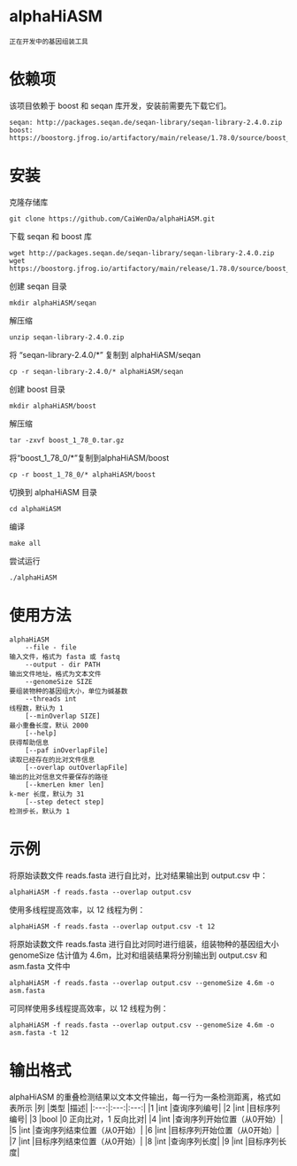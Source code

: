 # alphaHiASM
    正在开发中的基因组装工具

# 依赖项
该项目依赖于 boost 和 seqan 库开发，安装前需要先下载它们。

    seqan: http://packages.seqan.de/seqan-library/seqan-library-2.4.0.zip
    boost: https://boostorg.jfrog.io/artifactory/main/release/1.78.0/source/boost_1_78_0.tar.gz

# 安装
克隆存储库

    git clone https://github.com/CaiWenDa/alphaHiASM.git
下载 seqan 和 boost 库

    wget http://packages.seqan.de/seqan-library/seqan-library-2.4.0.zip
    wget https://boostorg.jfrog.io/artifactory/main/release/1.78.0/source/boost_1_78_0.tar.gz
创建 seqan 目录

    mkdir alphaHiASM/seqan
解压缩

    unzip seqan-library-2.4.0.zip
将 “seqan-library-2.4.0/*” 复制到 alphaHiASM/seqan

    cp -r seqan-library-2.4.0/* alphaHiASM/seqan
创建 boost 目录

    mkdir alphaHiASM/boost
解压缩

    tar -zxvf boost_1_78_0.tar.gz

将“boost_1_78_0/*”复制到alphaHiASM/boost

    cp -r boost_1_78_0/* alphaHiASM/boost
切换到 alphaHiASM 目录

    cd alphaHiASM
编译

    make all
尝试运行

    ./alphaHiASM

# 使用方法
    alphaHiASM
        --file - file
    输入文件，格式为 fasta 或 fastq
        --output - dir PATH
    输出文件地址，格式为文本文件
        --genomeSize SIZE
    要组装物种的基因组大小，单位为碱基数
        --threads int
    线程数，默认为 1
        [--minOverlap SIZE]
    最小重叠长度，默认 2000
        [--help]
    获得帮助信息
        [--paf inOverlapFile]
    读取已经存在的比对文件信息
        [--overlap outOverlapFile]
    输出的比对信息文件要保存的路径
        [--kmerLen kmer len]
    k-mer 长度，默认为 31
        [--step detect step]
    检测步长，默认为 1

# 示例
将原始读数文件 reads.fasta 进行自比对，比对结果输出到 output.csv 中：

    alphaHiASM -f reads.fasta --overlap output.csv

使用多线程提高效率，以 12 线程为例：

    alphaHiASM -f reads.fasta --overlap output.csv -t 12
将原始读数文件 reads.fasta 进行自比对同时进行组装，组装物种的基因组大小 genomeSize 估计值为 4.6m，比对和组装结果将分别输出到 output.csv 和 asm.fasta 文件中

    alphaHiASM -f reads.fasta --overlap output.csv --genomeSize 4.6m -o asm.fasta

可同样使用多线程提高效率，以 12 线程为例：

    alphaHiASM -f reads.fasta --overlap output.csv --genomeSize 4.6m -o asm.fasta -t 12

# 输出格式
alphaHiASM 的重叠检测结果以文本文件输出，每一行为一条检测距离，格式如表所示
|列 |类型 |描述|
|:---:|:---:|:---:|
|1 |int |查询序列编号|
|2 |int |目标序列编号|
|3 |bool |0 正向比对，1 反向比对|
|4 |int |查询序列开始位置（从0开始）|
|5 |int |查询序列结束位置（从0开始）|
|6 |int |目标序列开始位置（从0开始）|
|7 |int |目标序列结束位置（从0开始）|
|8 |int |查询序列长度|
|9 |int |目标序列长度|
